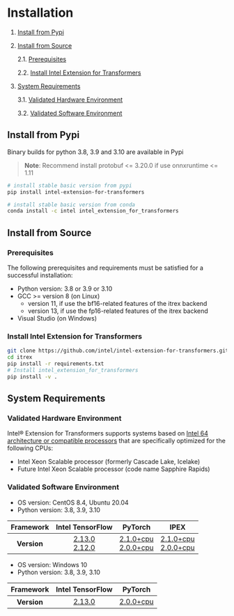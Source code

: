 # Installation

1. [Install from Pypi](#install-from-pypi)

2. [Install from Source](#install-from-source)

    2.1. [Prerequisites](#prerequisites)

    2.2. [Install Intel Extension for Transformers](#install-intel-extension-for-transformers)

3. [System Requirements](#system-requirements)

    3.1. [Validated Hardware Environment](#validated-hardware-environment)

    3.2. [Validated Software Environment](#validated-software-environment)

## Install from Pypi
Binary builds for python 3.8, 3.9 and 3.10 are available in Pypi

>**Note**: Recommend install protobuf <= 3.20.0 if use onnxruntime <= 1.11

```Bash
# install stable basic version from pypi
pip install intel-extension-for-transformers
```

```Bash
# install stable basic version from conda
conda install -c intel intel_extension_for_transformers
```

## Install from Source

### Prerequisites
The following prerequisites and requirements must be satisfied for a successful installation:
- Python version: 3.8 or 3.9 or 3.10
- GCC >= version 8 (on Linux)
  - version 11, if use the bf16-related features of the itrex backend
  - version 13, if use the fp16-related features of the itrex backend
- Visual Studio (on Windows)

### Install Intel Extension for Transformers
```Bash
git clone https://github.com/intel/intel-extension-for-transformers.git itrex
cd itrex
pip install -r requirements.txt
# Install intel_extension_for_transformers
pip install -v .
```

## System Requirements
### Validated Hardware Environment
Intel® Extension for Transformers supports systems based on [Intel 64 architecture or compatible processors](https://en.wikipedia.org/wiki/X86-64) that are specifically optimized for the following CPUs:

* Intel Xeon Scalable processor (formerly Cascade Lake, Icelake)
* Future Intel Xeon Scalable processor (code name Sapphire Rapids)

### Validated Software Environment

* OS version: CentOS 8.4, Ubuntu 20.04
* Python version: 3.8, 3.9, 3.10  

<table class="docutils">
<thead>
  <tr>
    <th>Framework</th>
    <th>Intel TensorFlow</th>
    <th>PyTorch</th>
    <th>IPEX</th>
  </tr>
</thead>
<tbody>
  <tr align="center">
    <th>Version</th>
    <td class="tg-7zrl"><a href=https://github.com/Intel-tensorflow/tensorflow/tree/v2.13.0>2.13.0</a><br>
    <a href=https://github.com/Intel-tensorflow/tensorflow/tree/v2.12.0>2.12.0</a><br>
    <td class="tg-7zrl"><a href=https://download.pytorch.org/whl/torch_stable.html>2.1.0+cpu</a><br>
    <a href=https://download.pytorch.org/whl/torch_stable.html>2.0.0+cpu</a><br>
    <td class="tg-7zrl"><a href=https://github.com/intel/intel-extension-for-pytorch/tree/v2.1.0+cpu>2.1.0+cpu</a><br>
    <a href=https://github.com/intel/intel-extension-for-pytorch/tree/v2.0.0+cpu>2.0.0+cpu</a></td>
  </tr>
</tbody>
</table>

* OS version: Windows 10
* Python version: 3.8, 3.9, 3.10  

<table class="docutils">
<thead>
  <tr>
    <th>Framework</th>
    <th>Intel TensorFlow</th>
    <th>PyTorch</th>
  </tr>
</thead>
<tbody>
  <tr align="center">
    <th>Version</th>
    <td><a href=https://github.com/Intel-tensorflow/tensorflow/tree/v2.13.0>2.13.0</a><br>
    <td><a href=https://download.pytorch.org/whl/torch_stable.html>2.0.0+cpu</a><br>
  </tr>
</tbody>
</table>
